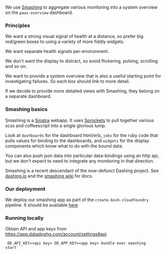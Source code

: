 We use [Smashing](https://github.com/Dashing-io/smashing) to aggregate
various monitoring into a system overview on the `paas-overview` dashboard.

### Principles

We want a strong visual signal of health at a distance, so prefer big
red/green boxes to using a variety of more fiddly widgets.

We want separate health signals per-environment.

We don't want the display to distract, so avoid flickering, pulsing, scrolling and so on.

We want to provide a system overview that is also a useful starting point
for investigating failures. So each box should link to more detail.
 
If we decide to provide more detailed views with Smashing, they belong on a separate dashboard.

### Smashing basics

Smashing is a [Sinatra](http://www.sinatrarb.com/) webapp.
It uses [Sprockets](https://github.com/rails/sprockets) to pull together various scss and coffeescript into a single glorious lump.

Look at `dashboards` for the dashboard html/erb, `jobs` for the ruby code that pulls values for binding to the dashboards, and `widgets` for the display components which know what to do with the bound data.

You can also push json data into particular data-bindings using an http api, but we don't expect to need to integrate any monitoring in that direction.

Smashing is a recent descendant of the now-defunct Dashing project.
See [dashing.io](http://dashing.io) and the [smashing wiki](https://github.com/dashing-io/smashing/wiki) for docs.

### Our deployment

We deploy our smashing app as part of the `create-bosh-cloudfoundry` pipeline.
It should be available [here](https://paas-dashboard.cloudapps.digital)

### Running locally

Obtain API and app keys from https://app.datadoghq.com/account/settings#api

```bundle install
 DD_API_KEY=<api key> DD_APP_KEY=<app key> bundle exec smashing start```

